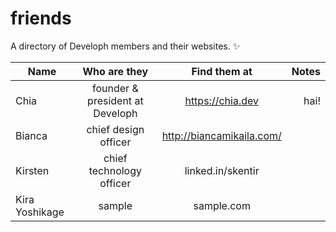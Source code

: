 # friends
A directory of Developh members and their websites. ✨


| Name          |  Who are they | Find them at | Notes  |
| ------------- |:-------------:|:------------:| ------:|
| Chia          | founder & president at Developh | https://chia.dev | hai! |
| Bianca          | chief design officer | http://biancamikaila.com/ |  |
| Kirsten          | chief technology officer | linked.in/skentir |  |
| Kira Yoshikage       | sample  | sample.com |  |

